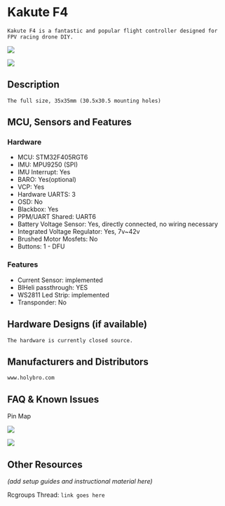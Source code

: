 

# Kakute F4

`Kakute F4 is a fantastic and popular flight controller designed for FPV racing drone DIY.`

![](https://github.com/jamming/betaflight/blob/development/kakutef4-top45.jpg?raw=true)

![](https://github.com/jamming/betaflight/blob/kakutef4/img/kakutef4-bottom45.jpg?raw=true)

## Description

`The full size, 35x35mm (30.5x30.5 mounting holes)`

## MCU, Sensors and Features

### Hardware

  - MCU: STM32F405RGT6
  - IMU: MPU9250 (SPI)
  - IMU Interrupt: Yes
  - BARO: Yes(optional)
  - VCP: Yes
  - Hardware UARTS: 3
  - OSD: No
  - Blackbox: Yes
  - PPM/UART Shared: UART6
  - Battery Voltage Sensor: Yes, directly connected, no wiring necessary
  - Integrated Voltage Regulator: Yes, 7v~42v
  - Brushed Motor Mosfets: No
  - Buttons: 1 - DFU

### Features

  - Current Sensor: implemented
  - BlHeli passthrough: YES
  - WS2811 Led Strip: implemented
  - Transponder: No

## Hardware Designs (if available)

`The hardware is currently closed source.`

## Manufacturers and Distributors

`www.holybro.com`


## FAQ & Known Issues
Pin Map

![](https://github.com/jamming/betaflight/blob/development/Kakutef4-top.jpg?raw=true)

![](https://github.com/jamming/betaflight/blob/kakutef4/img/Kakutef4-bottom.jpg?raw=true)

## Other Resources
_(add setup guides and instructional material here)_

Rcgroups Thread: `link goes here`

